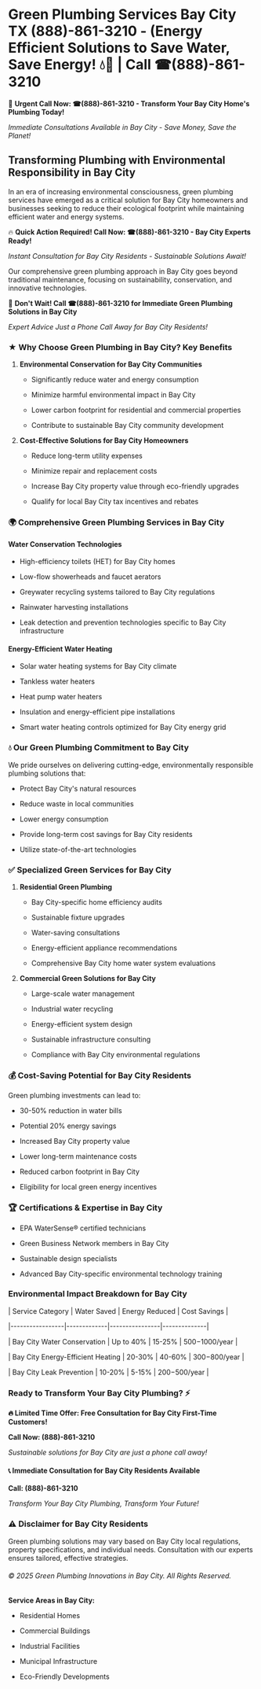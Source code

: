 # Green Plumbing Services Bay City TX (888)-861-3210 - (Energy Efficient Solutions to Save Water, Save Energy! 💧🌿 | Call ☎(888)-861-3210

🚨 **Urgent Call Now: ☎(888)-861-3210 - Transform Your Bay City Home's Plumbing Today!**
*Immediate Consultations Available in Bay City - Save Money, Save the Planet!*

## Transforming Plumbing with Environmental Responsibility in Bay City

In an era of increasing environmental consciousness, green plumbing services have emerged as a critical solution for Bay City homeowners and businesses seeking to reduce their ecological footprint while maintaining efficient water and energy systems. 

🔥 **Quick Action Required! Call Now: ☎(888)-861-3210 - Bay City Experts Ready!**
*Instant Consultation for Bay City Residents - Sustainable Solutions Await!*

Our comprehensive green plumbing approach in Bay City goes beyond traditional maintenance, focusing on sustainability, conservation, and innovative technologies.

🚨 **Don't Wait! Call ☎(888)-861-3210 for Immediate Green Plumbing Solutions in Bay City**
*Expert Advice Just a Phone Call Away for Bay City Residents!*

### ★ Why Choose Green Plumbing in Bay City? Key Benefits

1. **Environmental Conservation for Bay City Communities** 
   - Significantly reduce water and energy consumption
   - Minimize harmful environmental impact in Bay City
   - Lower carbon footprint for residential and commercial properties
   - Contribute to sustainable Bay City community development

2. **Cost-Effective Solutions for Bay City Homeowners** 
   - Reduce long-term utility expenses
   - Minimize repair and replacement costs
   - Increase Bay City property value through eco-friendly upgrades
   - Qualify for local Bay City tax incentives and rebates

### 🌍 Comprehensive Green Plumbing Services in Bay City

#### Water Conservation Technologies
- High-efficiency toilets (HET) for Bay City homes
- Low-flow showerheads and faucet aerators
- Greywater recycling systems tailored to Bay City regulations
- Rainwater harvesting installations
- Leak detection and prevention technologies specific to Bay City infrastructure

#### Energy-Efficient Water Heating
- Solar water heating systems for Bay City climate
- Tankless water heaters
- Heat pump water heaters
- Insulation and energy-efficient pipe installations
- Smart water heating controls optimized for Bay City energy grid

### 💧 Our Green Plumbing Commitment to Bay City

We pride ourselves on delivering cutting-edge, environmentally responsible plumbing solutions that:
- Protect Bay City's natural resources
- Reduce waste in local communities
- Lower energy consumption
- Provide long-term cost savings for Bay City residents
- Utilize state-of-the-art technologies

### ✅ Specialized Green Services for Bay City

1. **Residential Green Plumbing**
   - Bay City-specific home efficiency audits
   - Sustainable fixture upgrades
   - Water-saving consultations
   - Energy-efficient appliance recommendations
   - Comprehensive Bay City home water system evaluations

2. **Commercial Green Solutions for Bay City**
   - Large-scale water management
   - Industrial water recycling
   - Energy-efficient system design
   - Sustainable infrastructure consulting
   - Compliance with Bay City environmental regulations

### 💰 Cost-Saving Potential for Bay City Residents

Green plumbing investments can lead to:
- 30-50% reduction in water bills
- Potential 20% energy savings
- Increased Bay City property value
- Lower long-term maintenance costs
- Reduced carbon footprint in Bay City
- Eligibility for local green energy incentives

### 🏆 Certifications & Expertise in Bay City

- EPA WaterSense® certified technicians
- Green Business Network members in Bay City
- Sustainable design specialists
- Advanced Bay City-specific environmental technology training

### Environmental Impact Breakdown for Bay City

| Service Category | Water Saved | Energy Reduced | Cost Savings |
|-----------------|-------------|----------------|--------------|
| Bay City Water Conservation | Up to 40% | 15-25% | $500-$1000/year |
| Bay City Energy-Efficient Heating | 20-30% | 40-60% | $300-$800/year |
| Bay City Leak Prevention | 10-20% | 5-15% | $200-$500/year |

### Ready to Transform Your Bay City Plumbing? ⚡

**🔥 Limited Time Offer: Free Consultation for Bay City First-Time Customers!**

**Call Now: (888)-861-3210**
*Sustainable solutions for Bay City are just a phone call away!*

#### 📞 Immediate Consultation for Bay City Residents Available

**Call: (888)-861-3210**
*Transform Your Bay City Plumbing, Transform Your Future!*

### ⚠️ Disclaimer for Bay City Residents

Green plumbing solutions may vary based on Bay City local regulations, property specifications, and individual needs. Consultation with our experts ensures tailored, effective strategies.

###### © 2025 Green Plumbing Innovations in Bay City. All Rights Reserved.

**Service Areas in Bay City:** 
- Residential Homes
- Commercial Buildings
- Industrial Facilities
- Municipal Infrastructure
- Eco-Friendly Developments